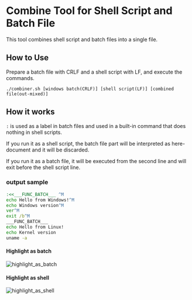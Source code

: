 # Combine Tool for Shell Script and Batch File
This tool combines shell script and batch files into a single file.

## How to Use
Prepare a batch file with CRLF and a shell script with LF, and execute the commands.
```
./combiner.sh [windows batch(CRLF)] [shell script(LF)] [combined file(out-mixed)]
```

## How it works
`:` is used as a label in batch files and used in a built-in command that does nothing in shell scripts.

If you run it as a shell script, the batch file part will be interpreted as here-document and it will be discarded.

If you run it as a batch file, it will be executed from the second line and will exit before the shell script line.

### output sample
```cmd
:<<___FUNC_BATCH___ ^M                                                                                      
echo Hello from Windows!^M
echo Windows version^M
ver^M
exit /b^M
___FUNC_BATCH___
echo Hello from Linux!
echo Kernel version
uname -a
```
#### Highlight as batch
![highlight_as_batch](https://user-images.githubusercontent.com/29954265/148376718-f70031ed-427f-4fbb-bf34-dca7d772fd96.png)
#### Highlight as shell
![highlight_as_shell](https://user-images.githubusercontent.com/29954265/148376724-eaabc0c5-d5d1-4b97-83ab-e62315c4dedc.png)
